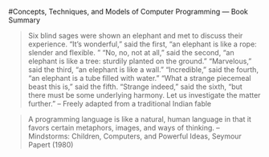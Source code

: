 #Concepts, Techniques, and Models of Computer Programming — Book Summary


> Six blind sages were shown an elephant and met to discuss their experience.
> “It’s wonderful,” said the first, “an elephant is like a rope: slender and flexible.
> ” “No, no, not at all,” said the second, “an elephant is like a tree: sturdily planted on the ground.”
> “Marvelous,” said the third, “an elephant is like a wall.”
> “Incredible,” said the fourth, “an elephant is a tube filled with water.”
> “What a strange piecemeal beast this is,” said the fifth.
> “Strange indeed,” said the sixth, “but there must be some underlying harmony. Let us investigate the matter further.”
> – Freely adapted from a traditional Indian fable

> A programming language is like a natural, human language in that it favors certain metaphors, images, and ways of thinking.
> – Mindstorms: Children, Computers, and Powerful Ideas, Seymour Papert (1980)

